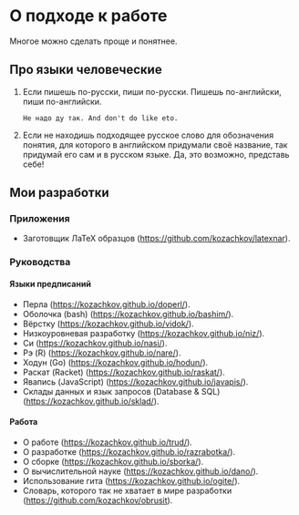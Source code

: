 # О подходе к работе

Многое можно сделать проще и понятнее.

## Про языки человеческие

1. Если пишешь по-русски, пиши по-русски. Пишешь по-английски, пиши по-английски.

    ```
    Не надо ду так. And don't do like eto.
    ```

2. Если не находишь подходящее русское слово для обозначения понятия, для которого
   в английском придумали своё название, так придумай его сам и в русском языке.
   Да, это возможно, представь себе!

## Мои разработки

### Приложения

- Заготовщик ЛаТеХ образцов (https://github.com/kozachkov/latexnar).

### Руководства

#### Языки предписаний

- Перла (https://kozachkov.github.io/doperl/).
- Оболочка (bash) (https://kozachkov.github.io/bashim/).
- Вёрстку (https://kozachkov.github.io/vidok/).
- Низкоуровневая разработку (https://kozachkov.github.io/niz/).
- Си (https://kozachkov.github.io/nasi/).
- Рэ (R) (https://kozachkov.github.io/nare/).
- Ходун (Go) (https://kozachkov.github.io/hodun/).
- Раскат (Racket) (https://kozachkov.github.io/raskat/).
- Явапись (JavaScript) (https://kozachkov.github.io/javapis/).
- Склады данных и язык запросов (Database & SQL) (https://kozachkov.github.io/sklad/).

#### Работа

- О работе (https://kozachkov.github.io/trud/).
- О разработке (https://kozachkov.github.io/razrabotka/).
- О сборке (https://kozachkov.github.io/sborka/).
- О вычислительной науке (https://kozachkov.github.io/dano/).
- Использование гита (https://kozachkov.github.io/ogite/).
- Словарь, которого так не хватает в мире разработки (https://github.com/kozachkov/obrusit).
